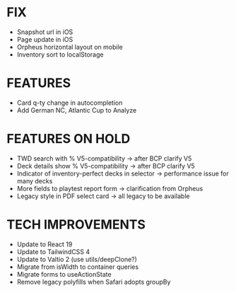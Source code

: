 # FIX
- Snapshot url in iOS
- Page update in iOS
- Orpheus horizontal layout on mobile
- Inventory sort to localStorage

# FEATURES
- Card q-ty change in autocompletion
- Add German NC, Atlantic Cup to Analyze

# FEATURES ON HOLD
- TWD search with % V5-compatibility -> after BCP clarify V5
- Deck details show % V5-compatibility -> after BCP clarify V5
- Indicator of inventory-perfect decks in selector -> performance issue for many decks
- More fields to playtest report form -> clarification from Orpheus
- Legacy style in PDF select card -> all legacy to be available

# TECH IMPROVEMENTS
- Update to React 19
- Update to TailwindCSS 4
- Update to Valtio 2 (use utils/deepClone?)
- Migrate from isWidth to container queries
- Migrate forms to useActionState
- Remove legacy polyfills when Safari adopts groupBy
